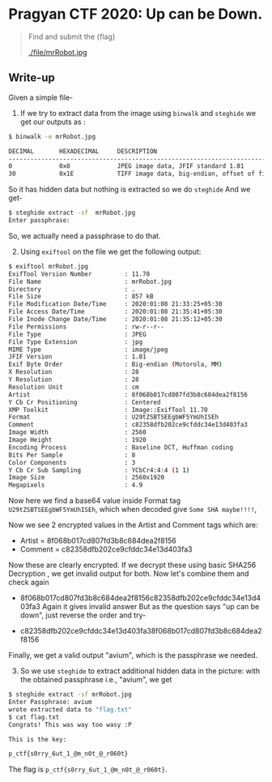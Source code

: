 # Pragyan CTF 2020: Up can be Down.


> Find and submit the {flag}
>
> [./file/mrRobot.jpg](mrRobot.jpg)

## Write-up
Given a simple file-

1. If we try to extract data from the image using `binwalk` and `steghide` we get our outputs as :
 
```bash
$ binwalk -e mrRobot.jpg 

DECIMAL       HEXADECIMAL     DESCRIPTION
--------------------------------------------------------------------------------
0             0x0             JPEG image data, JFIF standard 1.01
30            0x1E            TIFF image data, big-endian, offset of first image directory: 8

```
So it has hidden data but nothing is extracted so we do `steghide`
And we get-

```bash
$ steghide extract -sf  mrRobot.jpg
Enter passphrase:
```
So, we actually need a passphrase to do that.

2. Using `exiftool` on the file we get the following output:

```bash
$ exiftool mrRobot.jpg 
ExifTool Version Number         : 11.70
File Name                       : mrRobot.jpg
Directory                       : .
File Size                       : 857 kB
File Modification Date/Time     : 2020:01:08 21:33:25+05:30
File Access Date/Time           : 2020:01:08 21:35:41+05:30
File Inode Change Date/Time     : 2020:01:08 21:35:12+05:30
File Permissions                : rw-r--r--
File Type                       : JPEG
File Type Extension             : jpg
MIME Type                       : image/jpeg
JFIF Version                    : 1.01
Exif Byte Order                 : Big-endian (Motorola, MM)
X Resolution                    : 28
Y Resolution                    : 28
Resolution Unit                 : cm
Artist                          : 8f068b017cd807fd3b8c684dea2f8156
Y Cb Cr Positioning             : Centered
XMP Toolkit                     : Image::ExifTool 11.70
Format                          : U29tZSBTSEEgbWF5YmUhISEh
Comment                         : c82358dfb202ce9cfddc34e13d403fa3
Image Width                     : 2560
Image Height                    : 1920
Encoding Process                : Baseline DCT, Huffman coding
Bits Per Sample                 : 8
Color Components                : 3
Y Cb Cr Sub Sampling            : YCbCr4:4:4 (1 1)
Image Size                      : 2560x1920
Megapixels                      : 4.9

```
Now here we find a base64 value inside Format tag `U29tZSBTSEEgbWF5YmUhISEh`, which when decoded give `Some SHA maybe!!!!`,

Now we see 2 encrypted values in the Artist and Comment tags which are:

* Artist = 8f068b017cd807fd3b8c684dea2f8156
* Comment = c82358dfb202ce9cfddc34e13d403fa3

Now these are clearly encrypted. If we decrypt these using basic SHA256 Decryption , we get invalid output for both.
Now let's combine them and check again

* 8f068b017cd807fd3b8c684dea2f8156c82358dfb202ce9cfddc34e13d403fa3
Again it gives invalid answer
But as the question says "up can be down", just reverse the order and try-

* c82358dfb202ce9cfddc34e13d403fa38f068b017cd807fd3b8c684dea2f8156

Finally, we get a valid output "avium", which is the passphrase we needed.

3. So we use `steghide` to extract additional hidden data in the picture: with the obtained passphrase i.e., "avium", we get 


```bash
$ steghide extract -sf mrRobot.jpg
Enter Passphrase: avium
wrote extracted data to "flag.txt"
$ cat flag.txt
Congrats! This was way too wasy :P

This is the key:

p_ctf{s0rry_6ut_1_@m_n0t_@_r060t}
```

The flag is `p_ctf{s0rry_6ut_1_@m_n0t_@_r060t}`.

